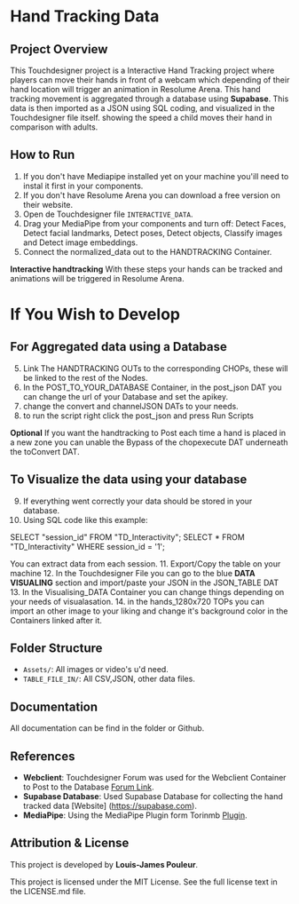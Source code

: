 # Hand Tracking Data

## Project Overview

This Touchdesigner project is a Interactive Hand Tracking project where players can move their hands in front of a webcam which depending of their hand location will trigger an animation in Resolume Arena. This hand tracking movement is aggregated through a database using **Supabase**. This data is then imported as a JSON using SQL coding, and visualized in the Touchdesigner file itself. showing the speed a child moves their hand in comparison with adults.

## How to Run

1. If you don't have Mediapipe installed yet on your machine you'ill need to instal it first in your components.
2. If you don't have Resolume Arena you can download a free version on their website.
3. Open de Touchdesigner file `INTERACTIVE_DATA`.
4. Drag your MediaPipe from your components and turn off: Detect Faces, Detect facial landmarks, Detect poses, Detect objects, Classify images and Detect image embeddings.
5. Connect the normalized_data out to the HANDTRACKING Container.

**Interactive handtracking**
With these steps your hands can be tracked and animations will be triggered in Resolume Arena.

# If You Wish to Develop

## For Aggregated data using a Database

5. Link The HANDTRACKING OUTs to the corresponding CHOPs, these will be linked to the rest of the Nodes.
6. In the POST_TO_YOUR_DATABASE Container, in the post_json DAT you can change the url of your Database and set the apikey.
7. change the convert and channelJSON DATs to your needs.
8. to run the script right click the post_json and press Run Scripts

**Optional**
If you want the handtracking to Post each time a hand is placed in a new zone you can unable the Bypass of the chopexecute DAT underneath the toConvert DAT.

## To Visualize the data using your database

9. If everything went correctly your data should be stored in your database.
10. Using SQL code like this example:

SELECT "session_id" FROM "TD_Interactivity";
SELECT \* FROM "TD_Interactivity" WHERE session_id = '1';

You can extract data from each session. 
11. Export/Copy the table on your machine 
12. In the Touchdesigner File you can go to the blue **DATA VISUALING** section and import/paste your JSON in the JSON_TABLE DAT 
13. In the Visualising_DATA Container you can change things depending on your needs of visualasation. 
14. in the hands_1280x720 TOPs you can import an other image to your liking and change it's background color in the Containers linked after it.

## Folder Structure

- `Assets/`: All images or video's u'd need.
- `TABLE_FILE_IN/`: All CSV,JSON, other data files.

## Documentation

All documentation can be find in the folder or Github.

## References

- **Webclient**: Touchdesigner Forum was used for the Webclient Container to Post to the Database [Forum Link](https://forum.derivative.ca/t/webclient-dat-simple-put-and-post/229814).
- **Supabase Database**: Used Supabase Database for collecting the hand tracked data [Website] (https://supabase.com).
- **MediaPipe**: Using the MediaPipe Plugin form Torinmb [Plugin](https://github.com/torinmb/mediapipe-touchdesigner).

## Attribution & License

This project is developed by **Louis-James Pouleur**.

This project is licensed under the MIT License. See the full license text in the LICENSE.md file.
